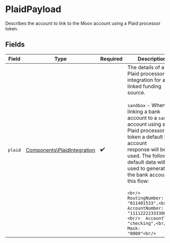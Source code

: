 # PlaidPayload

Describes the account to link to the Moov account using a Plaid processor token.


## Fields

| Field                                                                                                                                                                                                                                                                                                                                                                                                                                      | Type                                                                                                                                                                                                                                                                                                                                                                                                                                       | Required                                                                                                                                                                                                                                                                                                                                                                                                                                   | Description                                                                                                                                                                                                                                                                                                                                                                                                                                |
| ------------------------------------------------------------------------------------------------------------------------------------------------------------------------------------------------------------------------------------------------------------------------------------------------------------------------------------------------------------------------------------------------------------------------------------------ | ------------------------------------------------------------------------------------------------------------------------------------------------------------------------------------------------------------------------------------------------------------------------------------------------------------------------------------------------------------------------------------------------------------------------------------------ | ------------------------------------------------------------------------------------------------------------------------------------------------------------------------------------------------------------------------------------------------------------------------------------------------------------------------------------------------------------------------------------------------------------------------------------------ | ------------------------------------------------------------------------------------------------------------------------------------------------------------------------------------------------------------------------------------------------------------------------------------------------------------------------------------------------------------------------------------------------------------------------------------------ |
| `plaid`                                                                                                                                                                                                                                                                                                                                                                                                                                    | [Components\PlaidIntegration](../../Models/Components/PlaidIntegration.md)                                                                                                                                                                                                                                                                                                                                                                 | :heavy_check_mark:                                                                                                                                                                                                                                                                                                                                                                                                                         | The details of a Plaid processor integration for a linked funding source. <br/><br/>`sandbox` - When linking a bank account to a `sandbox` account using a Plaid processor token a default bank account<br/>response will be used. The following default data will be used to generate the bank account in this flow:<br/><br/>```<br/>  RoutingNumber: "011401533",<br/>  AccountNumber: "1111222233330000",<br/>  AccountType:   "checking",<br/>  Mask:          "0000"<br/>``` |